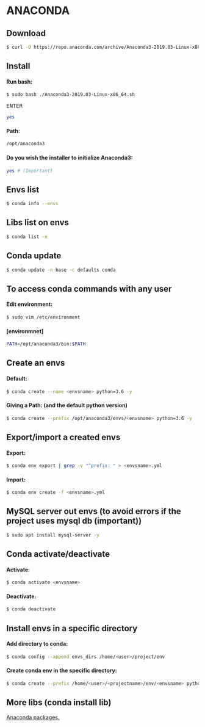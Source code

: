 # ANACONDA
## Download

```sh
$ curl -O https://repo.anaconda.com/archive/Anaconda3-2019.03-Linux-x86_64.sh
```

## Install
#### Run bash:

```sh
$ sudo bash ./Anaconda3-2019.03-Linux-x86_64.sh
```

<kbd>ENTER</kbd><br>

```sh
yes
```

#### Path:

```sh
/opt/anaconda3
```

#### Do you wish the installer to initialize Anaconda3:

```sh
yes # (Important)
```

## Envs list

```sh
$ conda info --envs
```

## Libs list on envs

```sh
$ conda list -e
```

## Conda update

```sh
$ conda update -n base -c defaults conda
```

## To access conda commands with any user
#### Edit environment:

```sh
$ sudo vim /etc/environment
```

#### [environmnet]

```sh
PATH=/opt/anaconda3/bin:$PATH
```

## Create an envs
#### Default:

```sh
$ conda create --name <envsname> python=3.6 -y
```

#### Giving a Path: (and the default python version)

```sh
$ conda create --prefix /opt/anaconda3/envs/<envsname> python=3.6 -y
```

## Export/import a created envs
#### Export:

```sh
$ conda env export | grep -v "^prefix: " > <envsname>.yml
```

#### Import:

```sh
$ conda env create -f <envsname>.yml
```

## MySQL server out envs (to avoid errors if the project uses mysql db (important))

```sh
$ sudo apt install mysql-server -y
```

## Conda activate/deactivate
#### Activate:

```sh
$ conda activate <envsname>
```

#### Deactivate:

```sh
$ conda deactivate
```

## Install envs in a specific directory
#### Add directory to conda:

```sh
$ conda config --append envs_dirs /home/<user>/project/env
```

#### Create conda env in the specific directory:

```sh
$ conda create --prefix /home/<user>/<projectname>/env/<envsname> python=3.6 -y
```

## More libs (conda install lib)

[Anaconda packages.](https://anaconda.org/anaconda/repo)